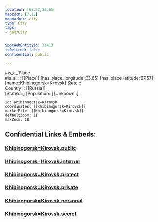 ```yaml
---
location: [67.57,33.65] 
mapzoom: [7,12] 
mapmarker: city 
type: City
tags:
- geo/City


SpocWebEntityId: 31413
isDeleted: false
confidential: public

---
```

#is_a_/Place  
#is_a_ :: [[Place]] 
[has_place_longitude::33.65] 
[has_place_latitude::67.57] 
[name::Khibinogorsk=Kirovsk] 
State ::  
Country :: [[Russia]]  
[StateId::] 
[Population::] 
[Unknown::] 


```leaflet
id: Khibinogorsk=Kirovsk
coordinates: [[Khibinogorsk=Kirovsk]] 
markerFile: [[Khibinogorsk=Kirovsk]] 
defaultZoom: 11 
maxZoom: 18
```


## Confidential Links & Embeds: 

### [Khibinogorsk=Kirovsk.public](/_public/\Earth\Continent\Europe\Europe~East\Russia\Russia~NorthWest\Murmansk_Oblast\CityKhibinogorsk=Kirovsk.public.md) 

### [Khibinogorsk=Kirovsk.internal](/_internal/\Earth\Continent\Europe\Europe~East\Russia\Russia~NorthWest\Murmansk_Oblast\CityKhibinogorsk=Kirovsk.internal.md) 

### [Khibinogorsk=Kirovsk.protect](/_protect/\Earth\Continent\Europe\Europe~East\Russia\Russia~NorthWest\Murmansk_Oblast\CityKhibinogorsk=Kirovsk.protect.md) 

### [Khibinogorsk=Kirovsk.private](/_private/\Earth\Continent\Europe\Europe~East\Russia\Russia~NorthWest\Murmansk_Oblast\CityKhibinogorsk=Kirovsk.private.md) 

### [Khibinogorsk=Kirovsk.personal](/_personal/\Earth\Continent\Europe\Europe~East\Russia\Russia~NorthWest\Murmansk_Oblast\CityKhibinogorsk=Kirovsk.personal.md) 

### [Khibinogorsk=Kirovsk.secret](/_secret/\Earth\Continent\Europe\Europe~East\Russia\Russia~NorthWest\Murmansk_Oblast\CityKhibinogorsk=Kirovsk.secret.md)

